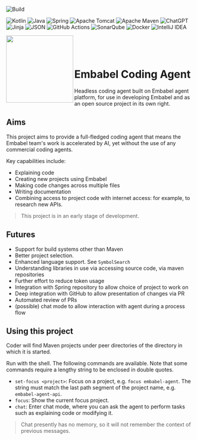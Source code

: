 ![Build](https://github.com/embabel/embabel-agent/actions/workflows/maven.yml/badge.svg)

[//]: # ([![Quality Gate Status]&#40;https://sonarcloud.io/api/project_badges/measure?project=embabel_embabel-agent&metric=alert_status&token=d275d89d09961c114b8317a4796f84faf509691c&#41;]&#40;https://sonarcloud.io/summary/new_code?id=embabel_embabel-agent&#41;)

[//]: # ([![Bugs]&#40;https://sonarcloud.io/api/project_badges/measure?project=embabel_embabel-agent&metric=bugs&#41;]&#40;https://sonarcloud.io/summary/new_code?id=embabel_embabel-agent&#41;)

![Kotlin](https://img.shields.io/badge/kotlin-%237F52FF.svg?style=for-the-badge&logo=kotlin&logoColor=white)
![Java](https://img.shields.io/badge/java-%23ED8B00.svg?style=for-the-badge&logo=openjdk&logoColor=white)
![Spring](https://img.shields.io/badge/spring-%236DB33F.svg?style=for-the-badge&logo=spring&logoColor=white)
![Apache Tomcat](https://img.shields.io/badge/apache%20tomcat-%23F8DC75.svg?style=for-the-badge&logo=apache-tomcat&logoColor=black)
![Apache Maven](https://img.shields.io/badge/Apache%20Maven-C71A36?style=for-the-badge&logo=Apache%20Maven&logoColor=white)
![ChatGPT](https://img.shields.io/badge/chatGPT-74aa9c?style=for-the-badge&logo=openai&logoColor=white)
![Jinja](https://img.shields.io/badge/jinja-white.svg?style=for-the-badge&logo=jinja&logoColor=black)
![JSON](https://img.shields.io/badge/JSON-000?logo=json&logoColor=fff)
![GitHub Actions](https://img.shields.io/badge/github%20actions-%232671E5.svg?style=for-the-badge&logo=githubactions&logoColor=white)
![SonarQube](https://img.shields.io/badge/SonarQube-black?style=for-the-badge&logo=sonarqube&logoColor=4E9BCD)
![Docker](https://img.shields.io/badge/docker-%230db7ed.svg?style=for-the-badge&logo=docker&logoColor=white)
![IntelliJ IDEA](https://img.shields.io/badge/IntelliJIDEA-000000.svg?style=for-the-badge&logo=intellij-idea&logoColor=white)

<img align="left" src="https://github.com/embabel/embabel-agent/blob/main/embabel-agent-api/images/315px-Meister_der_Weltenchronik_001.jpg?raw=true" width="180">

&nbsp;&nbsp;&nbsp;&nbsp;

&nbsp;&nbsp;&nbsp;&nbsp;

# Embabel Coding Agent

Headless coding agent built on Embabel agent platform, for use in developing Embabel and
as an open source project in its own right.

## Aims

This project aims to provide a full-fledged coding agent that means the
Embabel team's work is accelerated by AI, yet without the use of any commercial
coding agents.

Key capabilities include:

- Explaining code
- Creating new projects using Embabel
- Making code changes across multiple files
- Writing documentation
- Combining access to project code with internet access: for example, to research new APIs.

> This project is in an early stage of development.

## Futures

- Support for build systems other than Maven
- Better project selection.
- Enhanced language support. See `SymbolSearch`
- Understanding libraries in use via accessing source code, via maven repositories
- Further effort to reduce token usage
- Integration with Spring repository to allow choice of project to work on
- Deep integration with GitHub to allow presentation of changes via PR
- Automated review of PRs
- (possible) chat mode to allow interaction with agent during a process flow

## Using this project

Coder will find Maven projects under peer directories of the directory in which it is started.

Run with the shell. The following commands are available. Note that some commands require a lengthy string to be
enclosed in double quotes.

- `set-focus <project>`: Focus on a project, e.g. `focus embabel-agent`. The string must match the last path segment of
  the project name, e.g. `embabel-agent-api`.
- `focus`: Show the current focus project.
- `chat`: Enter chat mode, where you can ask the agent to perform tasks such as explaining code or modifying it.

> Chat presently has no memory, so it will not remember the context of previous messages.